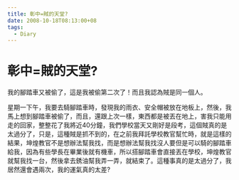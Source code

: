 ```yaml
---
title: 彰中=賊的天堂?
date: 2008-10-18T08:13:00+08
tags:
  - Diary
---
```

# 彰中=賊的天堂?

我的腳踏車又被偷了，這是我被偷第二次了！而且我認為賊是同一個人。  
  
星期一下午，我要去騎腳踏車時，發現我的雨衣、安全帽被放在地板上，然後，我馬上想到腳踏車被偷了，而且，還跟上次一樣，東西都是被丟在地上，害我只能用走的回家，整整花了我將近40分鐘，我們學校當天又剛好是段考，這個賊真的是太過分了，只是，這種賊是抓不到的，在之前我拜託學校教官幫忙時，就是這樣的結果，坤煌教官不是想辦法幫我找，而是想辦法幫我找沒人要但是可以騎的腳踏車給我，因為有些學長在畢業後就有機車，所以搭腳踏車會直接丟在學校，坤煌教官就幫我找一台，然後拿去銹油幫我弄一弄，就結束了。這種事真的是太過分了，我居然還會遇兩次，我的運氣真的太差?
